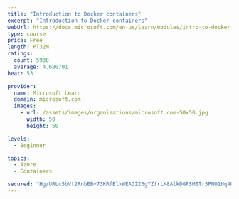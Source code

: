 ```yaml
---
title: "Introduction to Docker containers"
excerpt: "Introduction to Docker containers"
webUrl: https://docs.microsoft.com/en-us/learn/modules/intro-to-docker-containers/
type: course
price: Free
length: PT32M
ratings:
  count: 5938
  average: 4.680701
heat: 53

provider:
  name: Microsoft Learn
  domain: microsoft.com
  images:
    - url: /assets/images/organizations/microsoft.com-50x50.jpg
      width: 50
      height: 50

levels:
  - Beginner

topics:
  - Azure
  - Containers

secured: "Hg/URLc5bVt2RnbEB+73KRfElkWEAJZI3gYZfrLK8AlkDGFSMSTr5PNO1Hq4QILG5rkivfBwGMrsjr4aSHW5TR2UHhQ7PyTpiZ3o2HEOsXFwKbK3TfqI5CJwhX6HWc38kkYkWVst8AveMuIJD1QmyA4RCGCX4hRBO693hAatQDJaiCN6RkO8Ds9bhe5VjZSmrcDvfwkDxt+MPBHsk4vkeDscbqPLd6/WRQ2cDrt5nh/jZ/5pVpr+NMMQHcc2Y4VHDCX1Ttafl9tCfhDyJysQiJ+Tj1AImqzbauufJlcc0j8poOqfDb7KxTt2fIi/NCYuDp0rwGYzGBbN9tcQgxcaEoJf6hqVEP9zcegAgZFr9UACPJmawINnYkuezzpPQFxtG8VCeynA2IVrP/RbQpouv1ANGymP1+t1kWf/Bd13DEw=;q3Re3pcI8R1h6/KngYa6Ng=="
---
```


